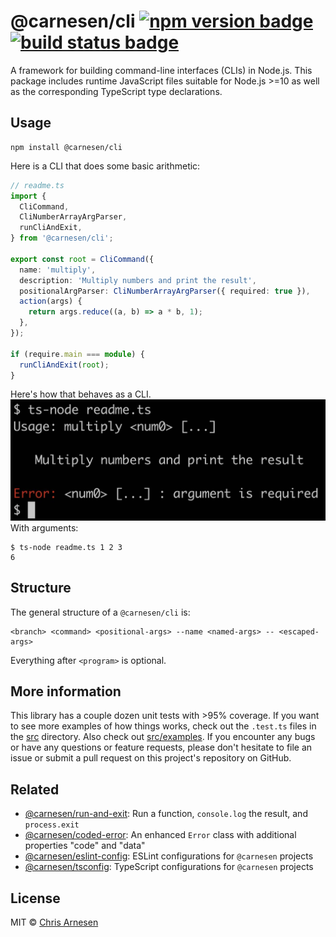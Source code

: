 # @carnesen/cli [![npm version badge](https://badge.fury.io/js/%40carnesen%2Fcli.svg)](https://badge.fury.io/js/%40carnesen%2Fcli) [![build status badge](https://github.com/carnesen/cli/workflows/test/badge.svg)](https://github.com/carnesen/cli/actions?query=workflow%3Atest+branch%3Amaster)

A framework for building command-line interfaces (CLIs) in Node.js. This package includes runtime JavaScript files suitable for Node.js >=10 as well as the corresponding TypeScript type declarations.

## Usage

```
npm install @carnesen/cli
```

Here is a CLI that does some basic arithmetic:
```ts
// readme.ts
import {
  CliCommand,
  CliNumberArrayArgParser,
  runCliAndExit,
} from '@carnesen/cli';

export const root = CliCommand({
  name: 'multiply',
  description: 'Multiply numbers and print the result',
  positionalArgParser: CliNumberArrayArgParser({ required: true }),
  action(args) {
    return args.reduce((a, b) => a * b, 1);
  },
});

if (require.main === module) {
  runCliAndExit(root);
}
```

Here's how that behaves as a CLI.
![Usage: multiply <num0> ... Multiply numbers and print the result Error: <num0> ... : argument is required](media/readme-usage.jpg)
With arguments:
```
$ ts-node readme.ts 1 2 3
6
```

## Structure
The general structure of a `@carnesen/cli` is:
```
<branch> <command> <positional-args> --name <named-args> -- <escaped-args>
```
Everything after `<program>` is optional.

## More information
This library has a couple dozen unit tests with >95% coverage. If you want to see more examples of how things works, check out the `.test.ts` files in the [src](src) directory. Also check out [src/examples](src/examples). If you encounter any bugs or have any questions or feature requests, please don't hesitate to file an issue or submit a pull request on this project's repository on GitHub.

## Related
- [@carnesen/run-and-exit](https://github.com/carnesen/run-and-exit): Run a function, `console.log` the result, and `process.exit`
- [@carnesen/coded-error](https://github.com/carnesen/coded-error): An enhanced `Error` class with additional properties "code" and "data"
- [@carnesen/eslint-config](https://github.com/carnesen/eslint-config): ESLint configurations for `@carnesen` projects
- [@carnesen/tsconfig](https://github.com/carnesen/tsconfig): TypeScript configurations for `@carnesen` projects

## License
MIT © [Chris Arnesen](https://www.carnesen.com)
